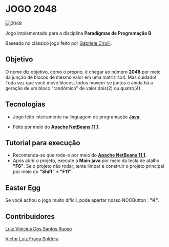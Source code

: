 # JOGO 2048

![2048](https://user-images.githubusercontent.com/38138765/66098467-105f5f00-e579-11e9-9b54-cb8f110560e3.png)

Jogo implementado para a disciplina **Paradigmas de Programação B**. 

Baseado no clássico jogo feito por [Gabriele Cirulli](https://github.com/gabrielecirulli).

## Objetivo
O  nome diz objetivo, como o próprio, é chegar ao número **2048** por meio da junção de blocos de mesmo valor em uma matriz 4x4.
Mas cuidado! Toda vez que você move blocos, todos movem-se juntos e ainda há a geração de um bloco "randômico" de valor dois(2) ou quatro(4).

## Tecnologias

- Jogo feito inteiramente na linguagem de programação **[Java](https://java.com/pt_BR/download/faq/whatis_java.xml).** 

- Feito por meio do **[Apache NetBeans 11.1](https://netbeans.apache.org/download/index.html).** 

## Tutorial para execução

- Recomenda-se que rode-o por meio do **[Apache NetBeans 11.1](https://netbeans.apache.org/download/index.html).**
- Após abrir o projeto, execute a **Main.java** por meio da tecla de atalho **"F6"**. Se o projeto não rodar, tente limpar e construir o projeto principal por meio do **"Shift" + "F11"**.


## Easter Egg
Se você achou o jogo muito dificil, pode apertar nosso NOOButton : **"K"**.

## Contribuidores
[Luiz Vinicius Dos Santos Ruoso](https://github.com/luizvruoso)

[Victor Luiz Fraga Soldera](https://github.com/VictorSoldera)


